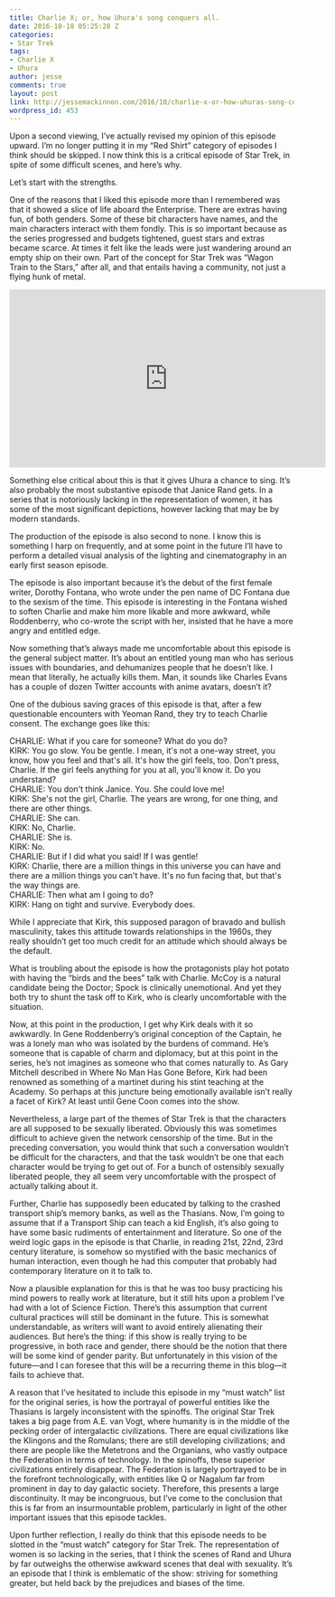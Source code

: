 ```yaml
---
title: Charlie X; or, how Uhura's song conquers all.
date: 2016-10-18 05:25:28 Z
categories:
- Star Trek
tags:
- Charlie X
- Uhura
author: jesse
comments: true
layout: post
link: http://jessemackinnon.com/2016/10/charlie-x-or-how-uhuras-song-conquers-all/
wordpress_id: 453
---
```


Upon a second viewing, I’ve actually revised my opinion of this episode upward. I’m no longer putting it in my “Red Shirt” category of episodes I think should be skipped. I now think this is a critical episode of Star Trek, in spite of some difficult scenes, and here’s why.

Let’s start with the strengths.

One of the reasons that I liked this episode more than I remembered was that it showed a slice of life aboard the Enterprise. There are extras having fun, of both genders. Some of these bit characters have names, and the main characters interact with them fondly. This is so important because as the series progressed and budgets tightened, guest stars and extras became scarce. At times it felt like the leads were just wandering around an empty ship on their own. Part of the concept for Star Trek was “Wagon Train to the Stars,” after all, and that entails having a community, not just a flying hunk of metal.

<iframe width="560" height="315" src="https://www.youtube.com/embed/8xJSzVRR4aA" frameborder="0" allow="autoplay; encrypted-media" allowfullscreen></iframe>

Something else critical about this is that it gives Uhura a chance to sing. It’s also probably the most substantive episode that Janice Rand gets. In a series that is notoriously lacking in the representation of women, it has some of the most significant depictions, however lacking that may be by modern standards.

The production of the episode is also second to none. I know this is something I harp on frequently, and at some point in the future I’ll have to perform a detailed visual analysis of the lighting and cinematography in an early first season episode.

The episode is also important because it’s the debut of the first female writer, Dorothy Fontana, who wrote under the pen name of DC Fontana due to the sexism of the time. This episode is interesting in the Fontana wished to soften Charlie and make him more likable and more awkward, while Roddenberry, who co-wrote the script with her, insisted that he have a more angry and entitled edge.

Now something that’s always made me uncomfortable about this episode is the general subject matter. It’s about an entitled young man who has serious issues with boundaries, and dehumanizes people that he doesn’t like. I mean that literally, he actually kills them. Man, it sounds like Charles Evans has a couple of dozen Twitter accounts with anime avatars, doesn’t it?

One of the dubious saving graces of this episode is that, after a few questionable encounters with Yeoman Rand, they try to teach Charlie consent. The exchange goes like this:

CHARLIE: What if you care for someone? What do you do?<br>
KIRK: You go slow. You be gentle. I mean, it's not a one-way street, you know, how you feel and that's all. It's how the girl feels, too. Don't press, Charlie. If the girl feels anything for you at all, you'll know it. Do you understand?<br>
CHARLIE: You don't think Janice. You. She could love me!<br>
KIRK: She's not the girl, Charlie. The years are wrong, for one thing, and there are other things.<br>
CHARLIE: She can.<br>
KIRK: No, Charlie.<br>
CHARLIE: She is.<br>
KIRK: No.<br>
CHARLIE: But if I did what you said! If I was gentle!<br>
KIRK: Charlie, there are a million things in this universe you can have and there are a million things you can't have. It's no fun facing that, but that's the way things are.<br>
CHARLIE: Then what am I going to do?<br>
KIRK: Hang on tight and survive. Everybody does.

While I appreciate that Kirk, this supposed paragon of bravado and bullish masculinity, takes this attitude towards relationships in the 1960s, they really shouldn’t get too much credit for an attitude which should always be the default.

What is troubling about the episode is how the protagonists play hot potato with having the “birds and the bees” talk with Charlie. McCoy is a natural candidate being the Doctor; Spock is clinically unemotional. And yet they both try to shunt the task off to Kirk, who is clearly uncomfortable with the situation.

Now, at this point in the production, I get why Kirk deals with it so awkwardly. In Gene Roddenberry’s original conception of the Captain, he was a lonely man who was isolated by the burdens of command. He’s someone that is capable of charm and diplomacy, but at this point in the series, he’s not imagines as someone who that comes naturally to. As Gary Mitchell described in Where No Man Has Gone Before, Kirk had been renowned as something of a martinet during his stint teaching at the Academy. So perhaps at this juncture being emotionally available isn’t really a facet of Kirk? At least until Gene Coon comes into the show.

Nevertheless, a large part of the themes of Star Trek is that the characters are all supposed to be sexually liberated. Obviously this was sometimes difficult to achieve given the network censorship of the time. But in the preceding conversation, you would think that such a conversation wouldn’t be difficult for the characters, and that the task wouldn’t be one that each character would be trying to get out of. For a bunch of ostensibly sexually liberated people, they all seem very uncomfortable with the prospect of actually talking about it.

Further, Charlie has supposedly been educated by talking to the crashed transport ship’s memory banks, as well as the Thasians. Now, I’m going to assume that if a Transport Ship can teach a kid English, it’s also going to have some basic rudiments of entertainment and literature. So one of the weird logic gaps in the episode is that Charlie, in reading 21st, 22nd, 23rd century literature, is somehow so mystified with the basic mechanics of human interaction, even though he had this computer that probably had contemporary literature on it to talk to.

Now a plausible explanation for this is that he was too busy practicing his mind powers to really work at literature, but it still hits upon a problem I’ve had with a lot of Science Fiction. There’s this assumption that current cultural practices will still be dominant in the future. This is somewhat understandable, as writers will want to avoid entirely alienating their audiences. But here’s the thing: if this show is really trying to be progressive, in both race and gender, there should be the notion that there will be some kind of gender parity. But unfortunately in this vision of the future—and I can foresee that this will be a recurring theme in this blog—it fails to achieve that.

A reason that I’ve hesitated to include this episode in my “must watch” list for the original series, is how the portrayal of powerful entities like the Thasians is largely inconsistent with the spinoffs. The original Star Trek takes a big page from A.E. van Vogt, where humanity is in the middle of the pecking order of intergalactic civilizations. There are equal civilizations like the Klingons and the Romulans; there are still developing civilizations; and there are people like the Metetrons and the Organians, who vastly outpace the Federation in terms of technology. In the spinoffs, these superior civilizations entirely disappear. The Federation is largely portrayed to be in the forefront technologically, with entities like Q or Nagalum far from prominent in day to day galactic society. Therefore, this presents a large discontinuity. It may be incongruous, but I’ve come to the conclusion that this is far from an insurmountable problem, particularly in light of the other important issues that this episode tackles.

Upon further reflection, I really do think that this episode needs to be slotted in the “must watch” category for Star Trek. The representation of women is so lacking in the series, that I think the scenes of Rand and Uhura by far outweighs the otherwise awkward scenes that deal with sexuality. It’s an episode that I think is emblematic of the show: striving for something greater, but held back by the prejudices and biases of the time.
